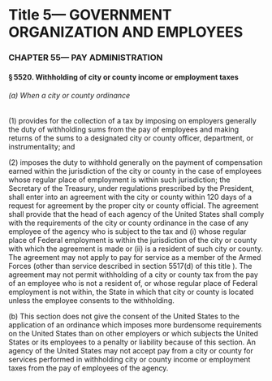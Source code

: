 
# Title 5— GOVERNMENT ORGANIZATION AND EMPLOYEES
### CHAPTER 55— PAY ADMINISTRATION
#### § 5520. Withholding of city or county income or employment taxes
###### (a) When a city or county ordinance

(1) provides for the collection of a tax by imposing on employers generally the duty of withholding sums from the pay of employees and making returns of the sums to a designated city or county officer, department, or instrumentality; and

(2) imposes the duty to withhold generally on the payment of compensation earned within the jurisdiction of the city or county in the case of employees whose regular place of employment is within such jurisdiction; the Secretary of the Treasury, under regulations prescribed by the President, shall enter into an agreement with the city or county within 120 days of a request for agreement by the proper city or county official. The agreement shall provide that the head of each agency of the United States shall comply with the requirements of the city or county ordinance in the case of any employee of the agency who is subject to the tax and (i) whose regular place of Federal employment is within the jurisdiction of the city or county with which the agreement is made or (ii) is a resident of such city or county. The agreement may not apply to pay for service as a member of the Armed Forces (other than service described in section 5517(d) of this title ). The agreement may not permit withholding of a city or county tax from the pay of an employee who is not a resident of, or whose regular place of Federal employment is not within, the State in which that city or county is located unless the employee consents to the withholding.

(b) This section does not give the consent of the United States to the application of an ordinance which imposes more burdensome requirements on the United States than on other employers or which subjects the United States or its employees to a penalty or liability because of this section. An agency of the United States may not accept pay from a city or county for services performed in withholding city or county income or employment taxes from the pay of employees of the agency.
